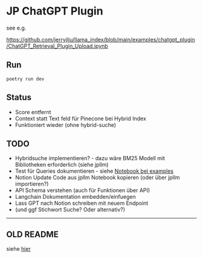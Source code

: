 # JP ChatGPT  Plugin

see e.g.

https://github.com/jerryjliu/llama_index/blob/main/examples/chatgpt_plugin/ChatGPT_Retrieval_Plugin_Upload.ipynb

## Run
` poetry run dev `

## Status


* Score entfernt
* Context statt Text feld für Pinecone bei Hybrid Index
* Funktioniert wieder (ohne hybrid-suche)

## TODO

* Hybridsuche implementieren? - dazu wäre BM25 Modell mit Bibliotheken erforderlich (siehe jpllm)
* Test für Queries dokumentieren - siehe [Notebook bei examples](/examples/test_queries.ipynb)
* Notion Update Code aus jpllm Notebook kopieren (oder über jpllm importieren?)
* API Schema verstehen (auch für Funktionen über API)
* Langchain Dokumentation embedden/einfuegen
* Lass GPT nach Notion schreiben mit neuem Endpoint
* (und ggf Stichwort Suche? Oder alternativ?)


------
## OLD README

siehe [hier](https://github.com/openai/chatgpt-retrieval-plugin/blob/main/README.md)